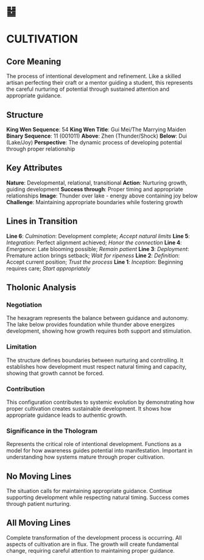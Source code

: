 # ䷵
# CULTIVATION

## Core Meaning
The process of intentional development and refinement. Like a skilled artisan perfecting their craft or a mentor guiding a student, this represents the careful nurturing of potential through sustained attention and appropriate guidance.

## Structure
**King Wen Sequence**: 54
**King Wen Title**: Gui Mei/The Marrying Maiden
**Binary Sequence**: 11 (001011)
**Above**: Zhen (Thunder/Shock)
**Below**: Dui (Lake/Joy)
**Perspective**: The dynamic process of developing potential through proper relationship

## Key Attributes
**Nature**: Developmental, relational, transitional
**Action**: Nurturing growth, guiding development
**Success through**: Proper timing and appropriate relationships
**Image**: Thunder over lake - energy above containing joy below
**Challenge**: Maintaining appropriate boundaries while fostering growth

## Lines in Transition
**Line 6**: *Culmination*: Development complete; *Accept natural limits*
**Line 5**: *Integration*: Perfect alignment achieved; *Honor the connection*
**Line 4**: *Emergence*: Late blooming possible; *Remain patient*
**Line 3**: *Deployment*: Premature action brings setback; *Wait for ripeness*
**Line 2**: *Definition*: Accept current position; *Trust the process*
**Line 1**: *Inception*: Beginning requires care; *Start appropriately*

## Tholonic Analysis
### Negotiation
The hexagram represents the balance between guidance and autonomy. The lake below provides foundation while thunder above energizes development, showing how growth requires both support and stimulation.

### Limitation
The structure defines boundaries between nurturing and controlling. It establishes how development must respect natural timing and capacity, showing that growth cannot be forced.

### Contribution
This configuration contributes to systemic evolution by demonstrating how proper cultivation creates sustainable development. It shows how appropriate guidance leads to authentic growth.

### Significance in the Thologram
Represents the critical role of intentional development. Functions as a model for how awareness guides potential into manifestation. Important in understanding how systems mature through proper cultivation.

## No Moving Lines
The situation calls for maintaining appropriate guidance. Continue supporting development while respecting natural timing. Success comes through patient nurturing.

## All Moving Lines
Complete transformation of the development process is occurring. All aspects of cultivation are in flux. The growth will create fundamental change, requiring careful attention to maintaining proper guidance.
